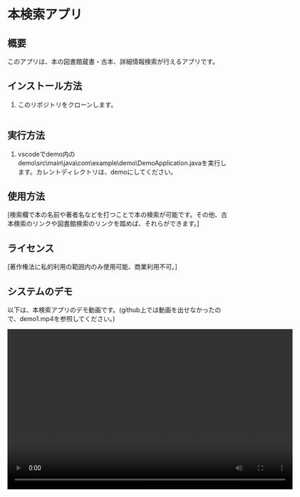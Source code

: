 # 本検索アプリ

## 概要

このアプリは、本の図書館蔵書・古本、詳細情報検索が行えるアプリです。

## インストール方法

1. このリポジトリをクローンします。
    ```  git@github.com:mayonakadeiinoni/booksearch.git
    ```
## 実行方法
1. vscodeでdemo内のdemo\src\main\java\com\example\demo\DemoApplication.javaを実行します。カレントディレクトリは、demoにしてください。

## 使用方法

[検索欄で本の名前や著者名などを打つことで本の検索が可能です。その他、古本検索のリンクや図書館検索のリンクを踏めば、それらができます。]

## ライセンス

[著作権法に私的利用の範囲内のみ使用可能、商業利用不可。]


## システムのデモ

以下は、本検索アプリのデモ動画です。(github上では動画を出せなかったので、demo1.mp4を参照してください。)

<video src="demo1.mp4" width="640" height="360" controls>
  Your browser does not support the video tag.
</video>
